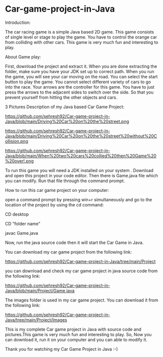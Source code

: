# Car-game-project-in-Java

Introduction:

The car racing game is a simple Java based 2D game. This game consists of single level or stage to play the game. You have to control the orange car from colliding with other cars. This game is very much fun and interesting to play.

About Game play:

First, download the project and extract it. When you are done extracting the folder, make sure you have your JDK set up to correct path. When you run the game, you will see your car moving on the road. You can select the start button to play the game. You cannot select different variety of cars to go into the race. Your arrows are the controller for this game. You have to just press the arrows to the adjacent sides to switch over the side. So that you prevent yourself from hitting the other objects and cars.

3 Pictures Description of my Java based Car Game Project:

https://github.com/sehresh92/Car-game-project-in-Java/blob/main/Driving%20Car%20on%20the%20street.png

https://github.com/sehresh92/Car-game-project-in-Java/blob/main/Driving%20Car%20on%20the%20street%20without%20Collision.png 

https://github.com/sehresh92/Car-game-project-in-Java/blob/main/When%20two%20cars%20collied%20then%20Game%20%20over!.png


To run this game you will need a JDK installed on your system . Download and open this project in your code editor. Then there is Game.java file which you can modify. Run that file through the command prompt.

How to run this car game project on your computer:

open a command prompt by pressing win+r simultaneously and go to the location of the project by using the cd command:

CD desktop

CD “folder name”

javac Game.java

Now, run the java source code then it will start the Car Game in Java.

You can download my car game project from the following link:

https://github.com/sehresh92/Car-game-project-in-Java/tree/main/Project

you can download and check my car game project in java source code from the following link:

https://github.com/sehresh92/Car-game-project-in-Java/blob/main/Project/Game.java

 The images folder is used in my car game project. You can download it from the following link:
 
 https://github.com/sehresh92/Car-game-project-in-Java/tree/main/Project/Images
 
 This is my complete Car game project in Java with source code and pictures.This game is very much fun and interesting to play.
 So, Now you can download it, run it on your computer and you can able to modify it. 
 
 Thank you for watching my Car Game Project in Java :-)
 


